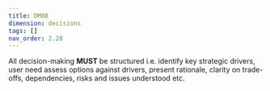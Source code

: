 ```yaml
---
title: DM08
dimension: decisions
tags: []
nav_order: 2.28
---
```


All decision-making **MUST** be structured i.e. identify key strategic drivers, user need assess options against drivers, present rationale, clarity on trade-offs, dependencies, risks and issues understood etc. 

  